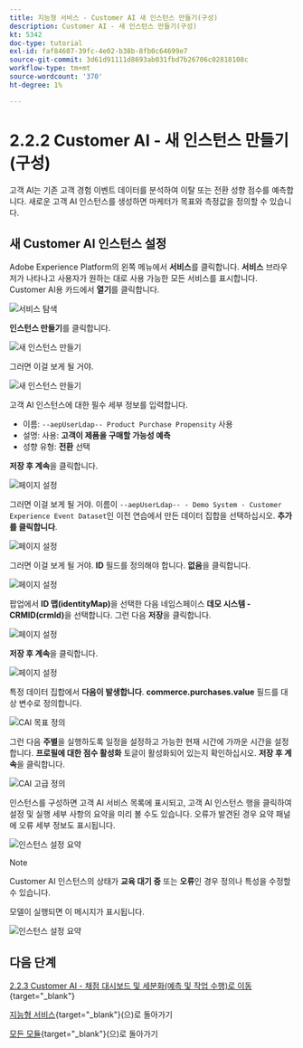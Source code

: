 ```yaml
---
title: 지능형 서비스 - Customer AI 새 인스턴스 만들기(구성)
description: Customer AI - 새 인스턴스 만들기(구성)
kt: 5342
doc-type: tutorial
exl-id: faf84607-39fc-4e02-b38b-8fb0c64699e7
source-git-commit: 3d61d91111d8693ab031fbd7b26706c02818108c
workflow-type: tm+mt
source-wordcount: '370'
ht-degree: 1%

---
```


# 2.2.2 Customer AI - 새 인스턴스 만들기(구성)

고객 AI는 기존 고객 경험 이벤트 데이터를 분석하여 이탈 또는 전환 성향 점수를 예측합니다. 새로운 고객 AI 인스턴스를 생성하면 마케터가 목표와 측정값을 정의할 수 있습니다.

## 새 Customer AI 인스턴스 설정

Adobe Experience Platform의 왼쪽 메뉴에서 **서비스**&#x200B;를 클릭합니다. **서비스** 브라우저가 나타나고 사용자가 원하는 대로 사용 가능한 모든 서비스를 표시합니다. Customer AI용 카드에서 **열기**&#x200B;를 클릭합니다.

![서비스 탐색](./images/navigatetoservice.png)

**인스턴스 만들기**&#x200B;를 클릭합니다.

![새 인스턴스 만들기](./images/createnewinstance.png)

그러면 이걸 보게 될 거야.

![새 인스턴스 만들기](./images/custai1.png)


고객 AI 인스턴스에 대한 필수 세부 정보를 입력합니다.

- 이름: `--aepUserLdap-- Product Purchase Propensity` 사용
- 설명: 사용: **고객이 제품을 구매할 가능성 예측**
- 성향 유형: **전환** 선택

**저장 후 계속**&#x200B;을 클릭합니다.

![페이지 설정](./images/setuppage1.png)

그러면 이걸 보게 될 거야. 이름이 `--aepUserLdap-- - Demo System - Customer Experience Event Dataset`인 이전 연습에서 만든 데이터 집합을 선택하십시오. **추가를 클릭합니다**.

![페이지 설정](./images/custai2.png)

그러면 이걸 보게 될 거야. **ID** 필드를 정의해야 합니다. **없음**&#x200B;을 클릭합니다.

![페이지 설정](./images/custai2a.png)

팝업에서 **ID 맵(identityMap)**&#x200B;을 선택한 다음 네임스페이스 **데모 시스템 - CRMID(crmId)**&#x200B;을 선택합니다. 그런 다음 **저장**&#x200B;을 클릭합니다.

![페이지 설정](./images/custai2b.png)

**저장 후 계속**&#x200B;을 클릭합니다.

![페이지 설정](./images/custai2c.png)

특정 데이터 집합에서 **다음이 발생합니다**. **commerce.purchases.value** 필드를 대상 변수로 정의합니다.

![CAI 목표 정의](./images/caidefinegoal.png)

그런 다음 **주별**&#x200B;을 실행하도록 일정을 설정하고 가능한 현재 시간에 가까운 시간을 설정합니다. **프로필에 대한 점수 활성화** 토글이 활성화되어 있는지 확인하십시오. **저장 후 계속**&#x200B;을 클릭합니다.

![CAI 고급 정의](./images/caiadvancepage.png)

인스턴스를 구성하면 고객 AI 서비스 목록에 표시되고, 고객 AI 인스턴스 행을 클릭하여 설정 및 실행 세부 사항의 요약을 미리 볼 수도 있습니다. 오류가 발견된 경우 요약 패널에 오류 세부 정보도 표시됩니다.

![인스턴스 설정 요약](./images/caiinstancesummary.png)

>[!NOTE]
>
>Customer AI 인스턴스의 상태가 **교육 대기 중** 또는 **오류**&#x200B;인 경우 정의나 특성을 수정할 수 있습니다.

모델이 실행되면 이 메시지가 표시됩니다.

![인스턴스 설정 요약](./images/caiinstancesummary1.png)

## 다음 단계

[2.2.3 Customer AI - 채점 대시보드 및 세분화(예측 및 작업 수행)로 이동](./ex3.md){target="_blank"}

[지능형 서비스](./intelligent-services.md){target="_blank"}(으)로 돌아가기

[모든 모듈](./../../../../overview.md){target="_blank"}(으)로 돌아가기
